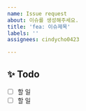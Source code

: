```yaml
---
name: Issue request
about: 이슈를 생성해주세요.
title: 'fea: 이슈제목'
labels: ''
assignees: cindycho0423

---
```


## ✨ Todo
- [ ] 할 일
- [ ] 할 일
